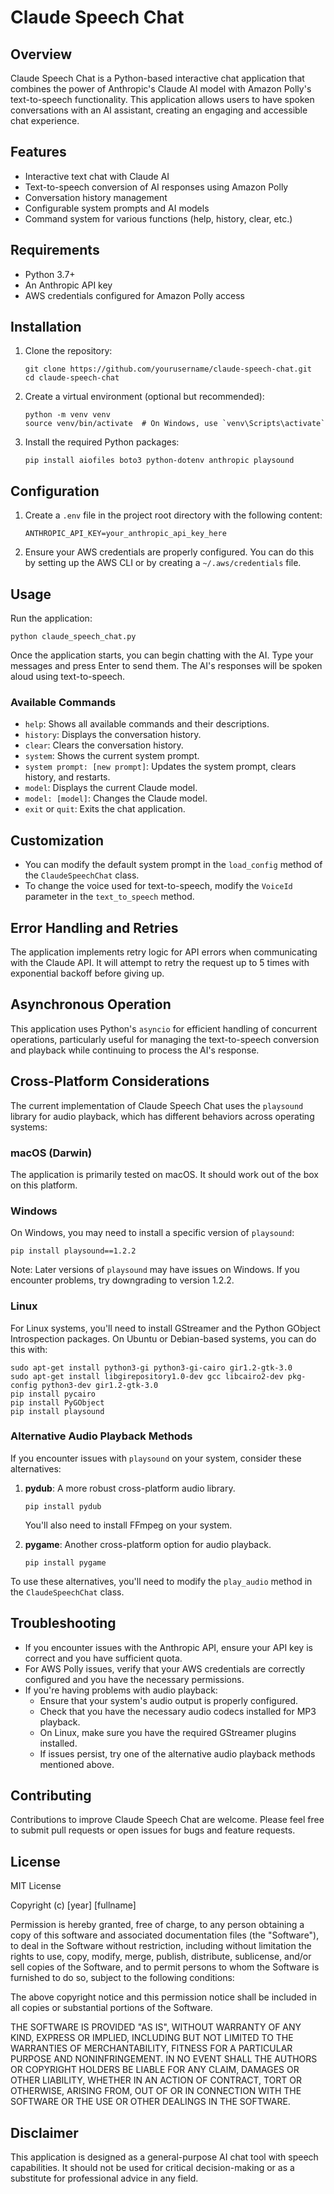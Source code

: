 # Claude Speech Chat

## Overview

Claude Speech Chat is a Python-based interactive chat application that combines the power of Anthropic's Claude AI model with Amazon Polly's text-to-speech functionality. This application allows users to have spoken conversations with an AI assistant, creating an engaging and accessible chat experience.

## Features

- Interactive text chat with Claude AI
- Text-to-speech conversion of AI responses using Amazon Polly
- Conversation history management
- Configurable system prompts and AI models
- Command system for various functions (help, history, clear, etc.)

## Requirements

- Python 3.7+
- An Anthropic API key
- AWS credentials configured for Amazon Polly access

## Installation

1. Clone the repository:
   ```
   git clone https://github.com/yourusername/claude-speech-chat.git
   cd claude-speech-chat
   ```

2. Create a virtual environment (optional but recommended):
   ```
   python -m venv venv
   source venv/bin/activate  # On Windows, use `venv\Scripts\activate`
   ```

3. Install the required Python packages:
   ```
   pip install aiofiles boto3 python-dotenv anthropic playsound
   ```

## Configuration

1. Create a `.env` file in the project root directory with the following content:
   ```
   ANTHROPIC_API_KEY=your_anthropic_api_key_here
   ```

2. Ensure your AWS credentials are properly configured. You can do this by setting up the AWS CLI or by creating a `~/.aws/credentials` file.

## Usage

Run the application:
```
python claude_speech_chat.py
```

Once the application starts, you can begin chatting with the AI. Type your messages and press Enter to send them. The AI's responses will be spoken aloud using text-to-speech.

### Available Commands

- `help`: Shows all available commands and their descriptions.
- `history`: Displays the conversation history.
- `clear`: Clears the conversation history.
- `system`: Shows the current system prompt.
- `system prompt: [new prompt]`: Updates the system prompt, clears history, and restarts.
- `model`: Displays the current Claude model.
- `model: [model]`: Changes the Claude model.
- `exit` or `quit`: Exits the chat application.

## Customization

- You can modify the default system prompt in the `load_config` method of the `ClaudeSpeechChat` class.
- To change the voice used for text-to-speech, modify the `VoiceId` parameter in the `text_to_speech` method.

## Error Handling and Retries

The application implements retry logic for API errors when communicating with the Claude API. It will attempt to retry the request up to 5 times with exponential backoff before giving up.

## Asynchronous Operation

This application uses Python's `asyncio` for efficient handling of concurrent operations, particularly useful for managing the text-to-speech conversion and playback while continuing to process the AI's response.

## Cross-Platform Considerations

The current implementation of Claude Speech Chat uses the `playsound` library for audio playback, which has different behaviors across operating systems:

### macOS (Darwin)
The application is primarily tested on macOS. It should work out of the box on this platform.

### Windows
On Windows, you may need to install a specific version of `playsound`:

```
pip install playsound==1.2.2
```

Note: Later versions of `playsound` may have issues on Windows. If you encounter problems, try downgrading to version 1.2.2.

### Linux
For Linux systems, you'll need to install GStreamer and the Python GObject Introspection packages. On Ubuntu or Debian-based systems, you can do this with:

```
sudo apt-get install python3-gi python3-gi-cairo gir1.2-gtk-3.0
sudo apt-get install libgirepository1.0-dev gcc libcairo2-dev pkg-config python3-dev gir1.2-gtk-3.0
pip install pycairo
pip install PyGObject
pip install playsound
```

### Alternative Audio Playback Methods

If you encounter issues with `playsound` on your system, consider these alternatives:

1. **pydub**: A more robust cross-platform audio library.
   ```
   pip install pydub
   ```
   You'll also need to install FFmpeg on your system.

2. **pygame**: Another cross-platform option for audio playback.
   ```
   pip install pygame
   ```

To use these alternatives, you'll need to modify the `play_audio` method in the `ClaudeSpeechChat` class.

## Troubleshooting

- If you encounter issues with the Anthropic API, ensure your API key is correct and you have sufficient quota.
- For AWS Polly issues, verify that your AWS credentials are correctly configured and you have the necessary permissions.
- If you're having problems with audio playback:
  - Ensure that your system's audio output is properly configured.
  - Check that you have the necessary audio codecs installed for MP3 playback.
  - On Linux, make sure you have the required GStreamer plugins installed.
  - If issues persist, try one of the alternative audio playback methods mentioned above.

## Contributing

Contributions to improve Claude Speech Chat are welcome. Please feel free to submit pull requests or open issues for bugs and feature requests.

## License

MIT License

Copyright (c) [year] [fullname]

Permission is hereby granted, free of charge, to any person obtaining a copy
of this software and associated documentation files (the "Software"), to deal
in the Software without restriction, including without limitation the rights
to use, copy, modify, merge, publish, distribute, sublicense, and/or sell
copies of the Software, and to permit persons to whom the Software is
furnished to do so, subject to the following conditions:

The above copyright notice and this permission notice shall be included in all
copies or substantial portions of the Software.

THE SOFTWARE IS PROVIDED "AS IS", WITHOUT WARRANTY OF ANY KIND, EXPRESS OR
IMPLIED, INCLUDING BUT NOT LIMITED TO THE WARRANTIES OF MERCHANTABILITY,
FITNESS FOR A PARTICULAR PURPOSE AND NONINFRINGEMENT. IN NO EVENT SHALL THE
AUTHORS OR COPYRIGHT HOLDERS BE LIABLE FOR ANY CLAIM, DAMAGES OR OTHER
LIABILITY, WHETHER IN AN ACTION OF CONTRACT, TORT OR OTHERWISE, ARISING FROM,
OUT OF OR IN CONNECTION WITH THE SOFTWARE OR THE USE OR OTHER DEALINGS IN THE
SOFTWARE.

## Disclaimer

This application is designed as a general-purpose AI chat tool with speech capabilities. It should not be used for critical decision-making or as a substitute for professional advice in any field.